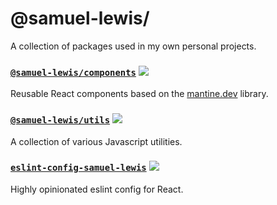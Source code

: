 # @samuel-lewis/

A collection of packages used in my own personal projects.

### [`@samuel-lewis/components`](/packages/components) ![](https://img.shields.io/npm/v/@samuel-lewis/components?style=flat-square&logo=npm)

Reusable React components based on the [mantine.dev](https://mantine.dev/) library.

### [`@samuel-lewis/utils`](/packages/utils) ![](https://img.shields.io/npm/v/@samuel-lewis/utils?style=flat-square&logo=npm)

A collection of various Javascript utilities.

### [`eslint-config-samuel-lewis`](/packages/eslint-config) ![](https://img.shields.io/npm/v/eslint-config-samuel-lewis?style=flat-square&logo=npm)

Highly opinionated eslint config for React.
